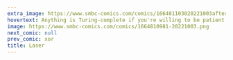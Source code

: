 ```yaml
---
extra_image: https://www.smbc-comics.com/comics/166481103020221003after.png
hovertext: Anything is Turing-complete if you're willing to be patient.
image: https://www.smbc-comics.com/comics/1664810981-20221003.png
next_comic: null
prev_comic: xor
title: Laser
---
```


